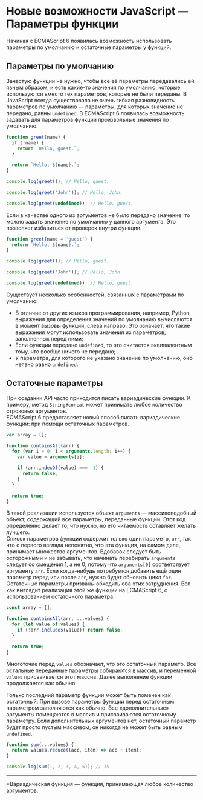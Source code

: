 # Новые возможности JavaScript — Параметры функции

Начиная с ECMAScript 6 появилась возможность использовать параметры по умолчанию
и остаточные параметры у функций.

## Параметры по умолчанию

Зачастую функции не нужно, чтобы все её параметры передавались ей явным образом, и
есть какие-то значения по умолчанию, которые используются вместо тех параметров,
которые не были переданы. В JavaScript всегда существовала не очень гибкая разновидность
параметров по умолчанию — параметры, для которых значение не передано, равны `undefined`.
В ECMAScript 6 появилась возможность задавать для параметров функции произвольные значения
по умолчанию.

```javascript
function greet(name) {
  if (!name) {
    return `Hello, guest.`;
  }

  return `Hello, ${name}.`;
}

console.log(greet()); // Hello, guest.

console.log(greet('John')); // Hello, John.

console.log(greet(undefined)); // Hello, guest.
```

Если в качестве одного из аргументов не было передано значение, то можно задать значение
по умолчанию у данного аргумента. Это позволяет избавиться от проверок внутри функции.

```javascript
function greet(name = 'guest') {
  return `Hello, ${name}.`;
}

console.log(greet()); // Hello, guest.

console.log(greet('John')); // Hello, John.

console.log(greet(undefined)); // Hello, guest.
```

Существует несколько особенностей, связанных с параметрами по умолчанию:
- В отличие от других языков программирования, например, Python, выражения для определения
значений по умолчанию вычисляются в момент вызовы функции, слева направо. Это означает,
что такие выражения могут использовать значения из параметров, заполненных перед ними;
- Если функции передано `undefined`, то это считается эквивалентным тому, что вообще
ничего не передано;
- У параметра, для которого не указано значение по умолчанию, оно неявно равно `undefined`.

## Остаточные параметры

При создании API часто приходится писать вариадические функции. К примеру, метод
`String#concat` может принимать любое количество строковых аргументов.  
ECMAScript 6 предоставляет новый способ писать вариадические функции: при помощи
остаточных параметров.

```javascript
var array = [];

function containsAll(arr) {
  for (var i = 0; i < arguments.length; i++) {
    var value = arguments[i];

    if (arr.indexOf(value) === -1) {
      return false;
    }
  }

  return true;
}
```

В такой реализации используется объект `arguments` — массивоподобный объект,
содержащий все параметры, переданные функции. Этот код определённо делает то, что
нужно, но его читаемость оставляет желать лучшего.  
Список параметров функции содержит только один параметр, `arr`, так что с первого
взгляда непонятно, что эта функция, на самом деле, принимает множество аргументов.
Вдобавок следует быть осторожными и не забывать, что начинать перебирать `arguments`
следует со смещения 1, а не 0, потому что `arguments[0]` соответствует аргументу `arr`.
Если когда-нибудь потребуется добавить ещё один параметр перед или после `arr`, нужно
будет обновить цикл `for`.  
Остаточные параметры призваны обходить оба этих затруднения. Вот как выглядит
реализация этой же функции на ECMAScript 6, с использованием остаточного параметра:

```javascript
const array = [];

function containsAll(arr, ...values) {
  for (let value of values) {
    if (!arr.includes(value)) return false;
  }

  return true;
}
```

Многоточие перед `values` обозначает, что это остаточный параметр. Все остальные
переданные параметры собираются в массив, и переменной `values` присваивается этот
массив. Далее выполнение функции продолжается как обычно.

Только последний параметр функции может быть помечен как остаточный. При вызове
параметры функции перед остаточным параметром заполняются как обычно. Все
&laquo;дополнительные&raquo; аргументы помещаются в массив и присваиваются
остаточному параметру. Если дополнительных аргументов нет, остаточный параметр будет
просто пустым массивом, он никогда не может быть равным `undefined`.

```javascript
function sum(...values) {
  return values.reduce((acc, item) => acc + item);
}

console.log(sum(1, 2, 3, 4, 5)); // 15
```

---

*Вариадическая функция — функция, принимающая любое количество аргументов.
